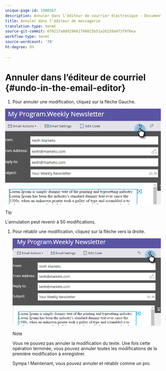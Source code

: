 ```yaml
---
unique-page-id: 1900567
description: Annuler dans l’éditeur de courrier électronique - Documents marketing - Documentation du produit
title: Annuler dans l’éditeur de messagerie
translation-type: tm+mt
source-git-commit: 0f0217a88929661798015b51a26259a973f9f6ea
workflow-type: tm+mt
source-wordcount: '70'
ht-degree: 0%

---
```



# Annuler dans l’éditeur de courriel {#undo-in-the-email-editor}

1. Pour annuler une modification, cliquez sur la flèche Gauche.

![](assets/one-2.png)

>[!TIP]
>
>L&#39;annulation peut revenir à 50 modifications.

1. Pour rétablir une modification, cliquez sur la flèche vers la droite.

   ![](assets/two-2.png)

   >[!NOTE]
   >
   >Vous ne pouvez pas annuler la modification du texte. Une fois cette opération terminée, vous pouvez annuler toutes les modifications de la première modification à enregistrer.

   Sympa ! Maintenant, vous pouvez annuler et rétablir comme un pro.

